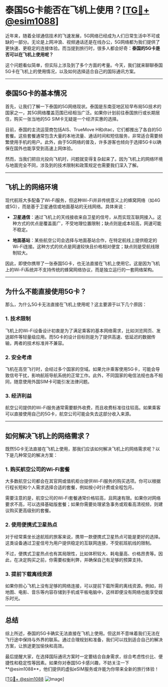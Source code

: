# 泰国5G卡能否在飞机上使用？[[TG💪+ @esim1088](https://t.me/s/esim1088)]

近年来，随着全球通信技术的飞速发展，5G网络已经成为人们日常生活中不可或缺的一部分。无论是上网冲浪、视频通话还是在线办公，5G网络都为我们提供了更快速、更稳定的连接体验。而当提到旅行时，很多人都会好奇：**泰国的5G卡是否可以在飞机上使用呢？**

这个问题看似简单，但实际上涉及到了多个方面的考量。今天，我们就来聊聊泰国5G卡在飞机上的使用情况，以及如何选择适合自己的国际通讯方案。

---

## 泰国5G卡的基本情况

首先，让我们了解一下泰国的5G网络现状。泰国是东南亚地区较早布局5G技术的国家之一，其5G网络覆盖范围已经相当广泛。如果你计划前往泰国旅行或长期居住，购买一张当地的5G SIM卡无疑是一个经济实惠的选择。

目前，泰国的主流运营商包括AIS、TrueMove H和dtac，它们都推出了各自的5G套餐。这些套餐通常包含大量的本地流量、通话时间和短信服务，非常适合需要频繁使用手机的用户。此外，由于5G网络的普及，许多游客也倾向于选择5G卡以确保在国外也能享受到高速上网体验。

然而，当我们把目光投向飞机时，问题就变得复杂起来了。因为飞机上的网络环境与地面完全不同，涉及到的技术限制和政策规定也需要我们深入了解。

---

## 飞机上的网络环境

现代航班大多配备了Wi-Fi服务，但这种Wi-Fi并非传统意义上的蜂窝网络（如4G或5G），而是基于卫星通信或地面基站的无线网络。具体来说：

- **卫星通信**：通过飞机上的天线接收来自卫星的信号，从而实现互联网接入。这种方式的优点是覆盖面广，不受地理位置限制；缺点则是成本较高，网速可能不稳定。
  
- **地面基站**：某些航空公司会选择与地面基站合作，在特定航线上提供稳定的Wi-Fi连接。这种方式的优点是网速较快且价格相对便宜；缺点则是受航线限制较大。

因此，即使你携带了一张泰国5G卡，也无法直接在飞机上使用它。这是因为飞机上的Wi-Fi系统并不支持传统的蜂窝网络协议，而是独立运行的一套网络架构。

---

## 为什么不能直接使用5G卡？

那么，为什么5G卡无法直接在飞机上使用呢？这主要源于以下几个原因：

### 1. 技术限制

飞机上的Wi-Fi设备设计初衷是为了满足乘客的基本网络需求，比如浏览网页、发送邮件等轻量级应用。而5G卡的设计目标则是为了提供高速、低延迟的数据传输，两者的技术标准并不兼容。

### 2. 安全考虑

飞机在高空飞行时，会经过多个国家的空域。如果允许乘客使用5G卡，可能会导致信号干扰，影响航班导航系统的正常工作。此外，不同国家的电信法规也各不相同，随意使用外国SIM卡可能引发法律问题。

### 3. 经济利益

航空公司提供的Wi-Fi服务通常需要额外收费，而且收费标准往往较高。如果乘客可以直接使用自己的5G卡，航空公司可能会失去这部分收入来源。

---

## 如何解决飞机上的网络需求？

既然5G卡无法直接在飞机上使用，那我们应该如何解决飞机上的网络需求呢？以下是几种常见的解决方案：

### 1. 购买航空公司的Wi-Fi套餐

大多数航空公司都会在其官网或值机柜台提供Wi-Fi服务的购买选项。你可以根据行程长短和个人需求选择合适的套餐，例如按小时计费或全程包月。

需要注意的是，航空公司的Wi-Fi套餐通常价格较高，且网速有限。如果你对网络要求不高，可以选择基础版套餐；如果你需要处理紧急事务或观看高清视频，则建议购买更高级别的套餐。

### 2. 使用便携式卫星热点

对于经常乘坐长途航班的旅客来说，携带一款便携式卫星热点可能是更好的选择。这类设备通过卫星信号为用户提供稳定的互联网连接，不受航班航线的限制。

不过，便携式卫星热点也有其局限性，比如体积较大、耗电量高、价格昂贵等。因此，在决定购买之前，你需要权衡利弊，并确保自己有足够的预算支持。

### 3. 提前下载离线资源

如果你担心飞机上没有足够的网络连接，可以提前下载所需的离线资源。例如，将地图、电影、音乐等内容存储到手机或平板电脑中，这样即便没有网络也能享受娱乐时光。

---

## 总结

综上所述，泰国的5G卡确实无法直接在飞机上使用。但这并不意味着我们无法在飞行途中保持与外界的联系。通过合理规划和准备，我们可以找到适合自己的解决方案，让旅途更加愉快和高效。

最后提醒大家，在选择国际通讯方案时一定要结合自身需求，综合考虑性价比、便捷性和稳定性等因素。如果你对泰国5G卡感兴趣，不妨关注一下**@esim1088**，他们提供的虚拟eSIM服务或许能为你带来全新的旅行体验！

[[TG💪+ @esim1088](https://t.me/s/esim1088) ![Image](https://i.postimg.cc/4NQfJmqS/Snipaste-2025-05-13-00-14-12.png)]